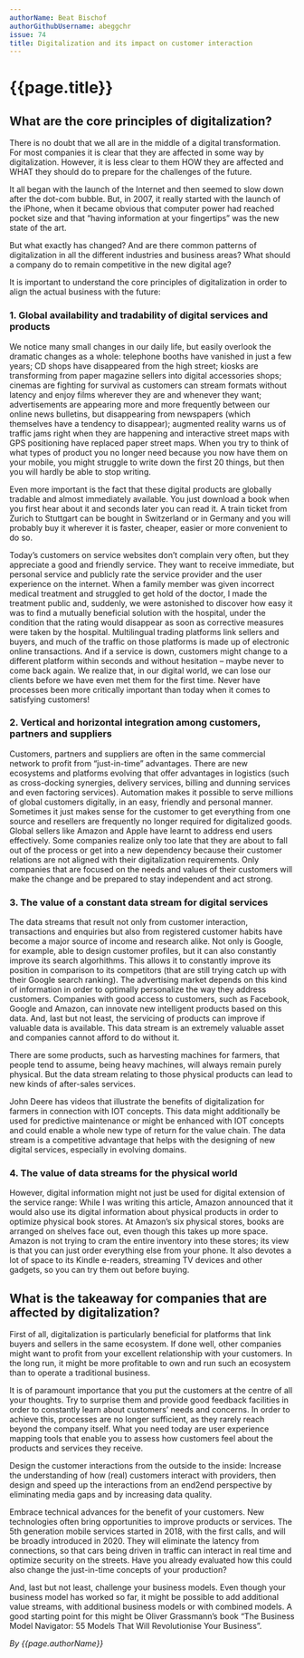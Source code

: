 ```yaml
---
authorName: Beat Bischof
authorGithubUsername: abeggchr
issue: 74
title: Digitalization and its impact on customer interaction
---
```

# {{page.title}}

## What are the core principles of digitalization?

There is no doubt that we all are in the middle of a digital transformation. For most companies it is clear that they are affected in some way by digitalization. However, it is less clear to them HOW they are affected and WHAT they should do to prepare for the challenges of the future.

It all began with the launch of the Internet and then seemed to slow down after the dot-com bubble. But, in 2007, it really started with the launch of the iPhone, when it became obvious that computer power had reached pocket size and that “having information at your fingertips” was the new state of the art. 

But what exactly has changed? And are there common patterns of digitalization in all the different industries and business areas? What should a company do to remain competitive in the new digital age? 

It is important to understand the core principles of digitalization in order to align the actual business with the future: 
### 1. Global availability and tradability of digital services and products

We notice many small changes in our daily life, but easily overlook the dramatic changes as a whole: telephone booths have vanished in just a few years; CD shops have disappeared from the high street; kiosks are transforming from paper magazine sellers into digital accessories shops; cinemas are fighting for survival as customers can stream formats without latency and enjoy films wherever they are and whenever they want; advertisements are appearing more and more frequently between our online news bulletins, but disappearing from newspapers (which themselves have a tendency to disappear); augmented reality warns us of traffic jams right when they are happening and interactive street maps with GPS positioning have replaced paper street maps. When you try to think of what types of product you no longer need because you now have them on your mobile, you might struggle to write down the first 20 things, but then you will hardly be able to stop writing. 

Even more important is the fact that these digital products are globally tradable and almost immediately available.  You just download a book when you first hear about it and seconds later you can read it. A train ticket from Zurich to Stuttgart can be bought in Switzerland or in Germany and you will probably buy it wherever it is faster, cheaper, easier or more convenient to do so. 

Today’s customers on service websites don’t complain very often, but they appreciate  a good and friendly service. They want to receive immediate, but personal service and publicly rate the service provider and the user experience on the internet. When a family member was given incorrect medical treatment and struggled to get hold of the doctor, I made the treatment public and, suddenly, we were astonished to discover how easy it was to find a mutually beneficial solution with the hospital, under the condition that the rating would disappear as soon as corrective measures were taken by the hospital. 
Multilingual trading platforms link sellers and buyers, and much of the traffic on those platforms is made up of electronic online transactions. And if a service is down, customers might change to a different platform within seconds and without hesitation – maybe never to come back again. 
We realize that, in our digital world, we can lose our clients before we have even met them for the first time.  Never have processes been more critically important than today when it comes to satisfying  customers!

### 2. Vertical and horizontal integration among customers, partners and suppliers

Customers, partners and suppliers are often in the same commercial network to profit from “just-in-time” advantages. There are new ecosystems and platforms evolving that offer advantages in logistics (such as cross-docking synergies, delivery services, billing and dunning services  and even factoring services). Automation makes it possible to serve millions of global customers digitally, in an easy, friendly and personal manner.
Sometimes it just makes sense for the customer to get everything from one source and resellers are frequently no longer required for digitalized goods. Global sellers like Amazon and Apple have learnt to address end users effectively. Some companies realize only too late that they are about to fall out of the process or get into a new dependency because their customer relations are not aligned with their digitalization requirements.  Only companies that are focused on the needs and values of their customers will make the change and be prepared to stay independent and act strong.

### 3. The value of a constant data stream for digital services
The data streams that result not only from customer interaction, transactions and enquiries but also from registered customer habits have become a major source of income and research alike. Not only is Google, for example, able to design customer profiles, but it can also constantly improve its search algorhithms. This allows it to constantly improve its position in comparison to its competitors (that are still trying  catch up with their Google search ranking). The advertising market depends on this kind of information in order to optimally personalize the way they address customers. Companies with good access to customers, such as Facebook, Google and Amazon, can innovate new intelligent products based on this data. And, last but not least, the servicing of products can improve if valuable data is available. This data stream is an extremely valuable asset and companies cannot afford to do without it.

There are some products, such as harvesting machines for farmers, that people tend to assume, being heavy machines, will always remain purely physical. But the data stream relating to those physical products can lead to new kinds of after-sales services. 

John Deere has videos that illustrate the benefits of digitalization for farmers in connection with IOT concepts. This data might additionally be used for predictive maintenance or might be enhanced with IOT concepts and could enable a whole new type of return for the value chain.  The data stream is a competitive advantage that helps with the designing of new digital services, especially in evolving domains.

### 4. The value of data streams for the physical world

However, digital information might not just be used for digital extension of the service range: While I was writing this article, Amazon announced that it would also use its digital information about physical products in order to optimize physical book stores. At Amazon’s six physical stores, books are arranged on shelves face out, even though this takes up more space. Amazon is not trying to cram the entire inventory into these stores; its view is that you can just order everything else from your phone. It also devotes a lot of space to its Kindle e-readers, streaming TV devices and other gadgets, so you can try them out before buying. 

## What is the takeaway for companies that are affected by digitalization?

First of all, digitalization is particularly beneficial for platforms that link buyers and sellers in the same ecosystem. If done well, other companies might want to profit from your excellent relationship with your customers. In the long run, it might be more profitable to own and run such an ecosystem than to operate a traditional business.

It is of paramount importance that you put the customers at the centre of all your thoughts. Try to surprise them and provide good feedback facilities in order to constantly learn about customers’ needs and concerns. In order to achieve this, processes are no longer sufficient, as they rarely reach beyond the company itself. What you need today are user experience mapping tools that enable you to assess how customers feel about the products and services they receive.

Design the customer interactions from the outside to the inside: Increase the understanding of how (real) customers interact with providers, then design and speed up the interactions from an end2end perspective by eliminating media gaps and by increasing data quality.


Embrace technical advances for the benefit of your customers. New technologies often bring opportunities to improve products or services. The 5th generation mobile services started in 2018, with the first calls, and will be broadly introduced in 2020. They will eliminate the latency from connections, so that cars being driven in traffic can interact in real time and optimize security on the streets. Have you already evaluated how this could also change the just-in-time concepts of your production?

And, last but not least, challenge your business models. Even though your business model has worked so far, it might be possible to add additional value streams, with additional business models or with combined models. A good starting point for this might be Oliver Grassmann’s book “The Business Model Navigator: 55 Models That Will Revolutionise Your Business”.

*By {{page.authorName}}*
